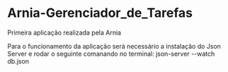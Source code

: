 # Arnia-Gerenciador_de_Tarefas
Primeira aplicação realizada pela Arnia

Para o funcionamento da aplicação será necessário a instalação do Json Server e rodar o seguinte comanando no terminal: json-server --watch db.json

